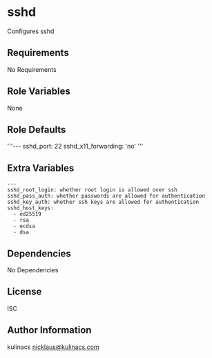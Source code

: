 sshd
====
Configures sshd

Requirements
------------
No Requirements

Role Variables
--------------
None

Role Defaults
-------------
'''---
sshd_port: 22
sshd_x11_forwarding: 'no'
'''

Extra Variables
---------------
```
---
sshd_root_login: whether root login is allowed over ssh
sshd_pass_auth: whether passwords are allowed for authentication
sshd_key_auth: whether ssh keys are allowed for authentication
sshd_host_keys:
  - ed25519
  - rsa
  - ecdsa
  - dsa
```

Dependencies
------------
No Dependencies

License
-------
ISC

Author Information
------------------
kulinacs <nicklaus@kulinacs.com>

